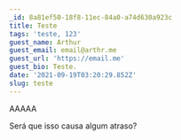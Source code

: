```yaml
---
_id: 8a81ef50-18f8-11ec-84a0-a74d630a923c
title: Teste
tags: 'teste, 123'
guest_name: Arthur
guest_email: email@arthr.me
guest_url: 'https://email.me'
guest_bio: Teste.
date: '2021-09-19T03:20:29.852Z'
slug: teste
---
```

AAAAA

Será que isso causa algum atraso?
